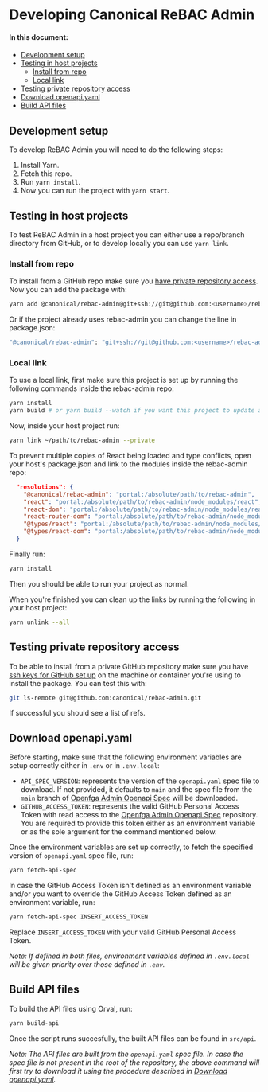 # Developing Canonical ReBAC Admin

#### In this document:

- [Development setup](#development-setup)
- [Testing in host projects](#testing-in-host-projects)
  - [Install from repo](#install-from-repo)
  - [Local link](#local-link)
- [Testing private repository access](#testing-private-repository-access)
- [Download openapi.yaml](#download-openapiyaml)
- [Build API files](#build-api-files)

## Development setup

To develop ReBAC Admin you will need to do the following steps:

1. Install Yarn.
2. Fetch this repo.
3. Run `yarn install`.
4. Now you can run the project with `yarn start`.

## Testing in host projects

To test ReBAC Admin in a host project you can either use a repo/branch directory
from GitHub, or to develop locally you can use `yarn link`.

### Install from repo

To install from a GitHub repo make sure you [have private repository
access](#testing-private-repository-access). Now you can add the package with:

```bash
yarn add @canonical/rebac-admin@git+ssh://git@github.com:<username>/rebac-admin.git#<branch>
```

Or if the project already uses rebac-admin you can change the line in
package.json:

```bash
"@canonical/rebac-admin": "git+ssh://git@github.com:<username>/rebac-admin.git#<branch>",
```

### Local link

To use a local link, first make sure this project is set up by
running the following commands inside the rebac-admin repo:

```bash
yarn install
yarn build # or yarn build --watch if you want this project to update as you make changes.
```

Now, inside your host project run:

```bash
yarn link ~/path/to/rebac-admin --private
```

To prevent multiple copies of React being loaded and type conflicts, open
your host's package.json and link to the modules inside the rebac-admin repo:

```json
  "resolutions": {
    "@canonical/rebac-admin": "portal:/absolute/path/to/rebac-admin",
    "react": "portal:/absolute/path/to/rebac-admin/node_modules/react",
    "react-dom": "portal:/absolute/path/to/rebac-admin/node_modules/react-dom",
    "react-router-dom": "portal:/absolute/path/to/rebac-admin/node_modules/react-router-dom",
    "@types/react": "portal:/absolute/path/to/rebac-admin/node_modules/@types/react",
    "@types/react-dom": "portal:/absolute/path/to/rebac-admin/node_modules/@types/react-dom"
  }
```

Finally run:

```bash
yarn install
```

Then you should be able to run your project as normal.

When you're finished you can clean up the links by running the following in your host project:

```bash
yarn unlink --all
```

## Testing private repository access

To be able to install from a private GitHub repository make sure you have [ssh
keys for GitHub set up](https://docs.github.com/en/authentication/connecting-to-github-with-ssh/checking-for-existing-ssh-keys) on the machine or container you're using to install the
package. You can test this with:

```bash
git ls-remote git@github.com:canonical/rebac-admin.git
```

If successful you should see a list of refs.

## Download openapi.yaml

Before starting, make sure that the following environment variables are setup
correctly either in `.env` or in `.env.local`:

- `API_SPEC_VERSION`: represents the version of the `openapi.yaml` spec file
  to download. If not provided, it defaults to `main` and the spec file from the
  `main` branch of
  [Openfga Admin Openapi Spec](https://github.com/canonical/openfga-admin-openapi-spec/tree/main)
  will be downloaded.
- `GITHUB_ACCESS_TOKEN`: represents the valid GitHub Personal Access Token with
  read access to the
  [Openfga Admin Openapi Spec](https://github.com/canonical/openfga-admin-openapi-spec/)
  repository. You are required to provide this token either as an environment
  variable or as the sole argument for the command mentioned below.

Once the environment variables are set up correctly, to fetch the specified
version of `openapi.yaml` spec file, run:

```bash
yarn fetch-api-spec
```

In case the GitHub Access Token isn't defined as an environment variable and/or
you want to override the GitHub Access Token defined as an environment variable,
run:

```bash
yarn fetch-api-spec INSERT_ACCESS_TOKEN
```

Replace `INSERT_ACCESS_TOKEN` with your valid GitHub Personal Access Token.

_Note: If defined in both files, environment variables defined in `.env.local`
will be given priority over those defined in `.env`._

## Build API files

To build the API files using Orval, run:

```bash
yarn build-api
```

Once the script runs succesfully, the built API files can be found in `src/api`.

_Note: The API files are built from the `openapi.yaml` spec file. In case the
spec file is not present in the root of the repository, the above command will
first try to download it using the procedure described in
[Download openapi.yaml](#download-openapiyaml)._
